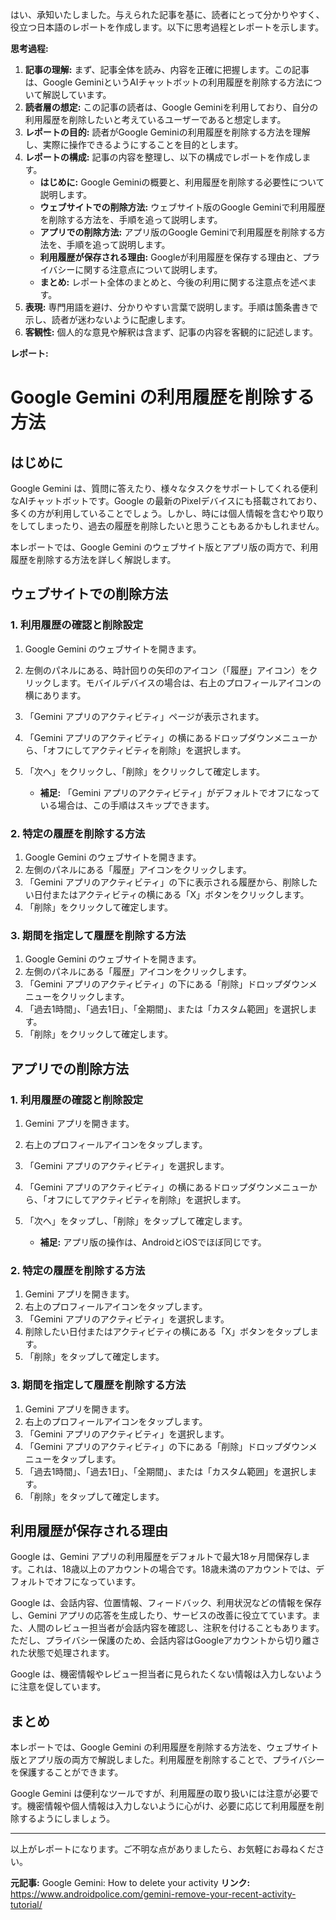 はい、承知いたしました。与えられた記事を基に、読者にとって分かりやすく、役立つ日本語のレポートを作成します。以下に思考過程とレポートを示します。

**思考過程:**

1.  **記事の理解:** まず、記事全体を読み、内容を正確に把握します。この記事は、Google GeminiというAIチャットボットの利用履歴を削除する方法について解説しています。
2.  **読者層の想定:** この記事の読者は、Google Geminiを利用しており、自分の利用履歴を削除したいと考えているユーザーであると想定します。
3.  **レポートの目的:** 読者がGoogle Geminiの利用履歴を削除する方法を理解し、実際に操作できるようにすることを目的とします。
4.  **レポートの構成:** 記事の内容を整理し、以下の構成でレポートを作成します。
    *   **はじめに:** Google Geminiの概要と、利用履歴を削除する必要性について説明します。
    *   **ウェブサイトでの削除方法:** ウェブサイト版のGoogle Geminiで利用履歴を削除する方法を、手順を追って説明します。
    *   **アプリでの削除方法:** アプリ版のGoogle Geminiで利用履歴を削除する方法を、手順を追って説明します。
    *   **利用履歴が保存される理由:** Googleが利用履歴を保存する理由と、プライバシーに関する注意点について説明します。
    *   **まとめ:** レポート全体のまとめと、今後の利用に関する注意点を述べます。
5.  **表現:** 専門用語を避け、分かりやすい言葉で説明します。手順は箇条書きで示し、読者が迷わないように配慮します。
6.  **客観性:** 個人的な意見や解釈は含まず、記事の内容を客観的に記述します。

**レポート:**

# Google Gemini の利用履歴を削除する方法

## はじめに

Google Gemini は、質問に答えたり、様々なタスクをサポートしてくれる便利なAIチャットボットです。Google の最新のPixelデバイスにも搭載されており、多くの方が利用していることでしょう。しかし、時には個人情報を含むやり取りをしてしまったり、過去の履歴を削除したいと思うこともあるかもしれません。

本レポートでは、Google Gemini のウェブサイト版とアプリ版の両方で、利用履歴を削除する方法を詳しく解説します。

## ウェブサイトでの削除方法

### 1. 利用履歴の確認と削除設定

1.  Google Gemini のウェブサイトを開きます。
2.  左側のパネルにある、時計回りの矢印のアイコン（「履歴」アイコン）をクリックします。モバイルデバイスの場合は、右上のプロフィールアイコンの横にあります。
3.  「Gemini アプリのアクティビティ」ページが表示されます。
4.  「Gemini アプリのアクティビティ」の横にあるドロップダウンメニューから、「オフにしてアクティビティを削除」を選択します。
5.  「次へ」をクリックし、「削除」をクリックして確定します。

    *   **補足:** 「Gemini アプリのアクティビティ」がデフォルトでオフになっている場合は、この手順はスキップできます。

### 2. 特定の履歴を削除する方法

1.  Google Gemini のウェブサイトを開きます。
2.  左側のパネルにある「履歴」アイコンをクリックします。
3.  「Gemini アプリのアクティビティ」の下に表示される履歴から、削除したい日付またはアクティビティの横にある「X」ボタンをクリックします。
4.  「削除」をクリックして確定します。

### 3. 期間を指定して履歴を削除する方法

1.  Google Gemini のウェブサイトを開きます。
2.  左側のパネルにある「履歴」アイコンをクリックします。
3.  「Gemini アプリのアクティビティ」の下にある「削除」ドロップダウンメニューをクリックします。
4.  「過去1時間」、「過去1日」、「全期間」、または「カスタム範囲」を選択します。
5.  「削除」をクリックして確定します。

## アプリでの削除方法

### 1. 利用履歴の確認と削除設定

1.  Gemini アプリを開きます。
2.  右上のプロフィールアイコンをタップします。
3.  「Gemini アプリのアクティビティ」を選択します。
4.  「Gemini アプリのアクティビティ」の横にあるドロップダウンメニューから、「オフにしてアクティビティを削除」を選択します。
5.  「次へ」をタップし、「削除」をタップして確定します。

    *   **補足:** アプリ版の操作は、AndroidとiOSでほぼ同じです。

### 2. 特定の履歴を削除する方法

1.  Gemini アプリを開きます。
2.  右上のプロフィールアイコンをタップします。
3.  「Gemini アプリのアクティビティ」を選択します。
4.  削除したい日付またはアクティビティの横にある「X」ボタンをタップします。
5.  「削除」をタップして確定します。

### 3. 期間を指定して履歴を削除する方法

1.  Gemini アプリを開きます。
2.  右上のプロフィールアイコンをタップします。
3.  「Gemini アプリのアクティビティ」を選択します。
4.  「Gemini アプリのアクティビティ」の下にある「削除」ドロップダウンメニューをタップします。
5.  「過去1時間」、「過去1日」、「全期間」、または「カスタム範囲」を選択します。
6.  「削除」をタップして確定します。

## 利用履歴が保存される理由

Google は、Gemini アプリの利用履歴をデフォルトで最大18ヶ月間保存します。これは、18歳以上のアカウントの場合です。18歳未満のアカウントでは、デフォルトでオフになっています。

Google は、会話内容、位置情報、フィードバック、利用状況などの情報を保存し、Gemini アプリの応答を生成したり、サービスの改善に役立てています。また、人間のレビュー担当者が会話内容を確認し、注釈を付けることもあります。ただし、プライバシー保護のため、会話内容はGoogleアカウントから切り離された状態で処理されます。

Google は、機密情報やレビュー担当者に見られたくない情報は入力しないように注意を促しています。

## まとめ

本レポートでは、Google Gemini の利用履歴を削除する方法を、ウェブサイト版とアプリ版の両方で解説しました。利用履歴を削除することで、プライバシーを保護することができます。

Google Gemini は便利なツールですが、利用履歴の取り扱いには注意が必要です。機密情報や個人情報は入力しないように心がけ、必要に応じて利用履歴を削除するようにしましょう。

---
以上がレポートになります。ご不明な点がありましたら、お気軽にお尋ねください。


**元記事:** Google Gemini: How to delete your activity
**リンク:** https://www.androidpolice.com/gemini-remove-your-recent-activity-tutorial/